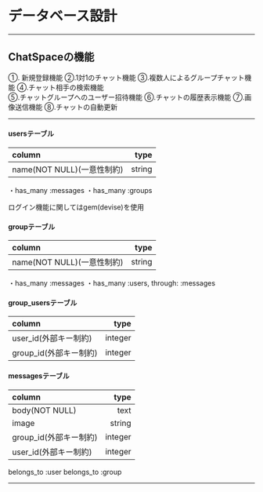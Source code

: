 # データベース設計

---

## ChatSpaceの機能
①. 新規登録機能   ②.1対1のチャット機能 ③.複数人によるグループチャット機能 ④.チャット相手の検索機能   
⑤.チャットグループへのユーザー招待機能 ⑥.チャットの履歴表示機能 ⑦.画像送信機能 ⑧.チャットの自動更新

---

#### usersテーブル

| column                  |    type     |
|:------------------------|------------:|
| name(NOT NULL)(一意性制約)|      string |

・has_many :messages ・has_many :groups

ログイン機能に関してはgem(devise)を使用

#### groupテーブル

| column                    |    type     |
|:--------------------------|------------:|
| name(NOT NULL)(一意性制約)  |      string |

・has_many :messages ・has_many :users, through: :messages

#### group_usersテーブル

| column               |    type     |
|:---------------------|------------:|
| user_id(外部キー制約)   |     integer |
| group_id(外部キー制約)  |     integer |



#### messagesテーブル

| column               |    type     |
|:---------------------|------------:|
| body(NOT NULL)       |        text |
| image                |      string |
| group_id(外部キー制約)  |     integer |
| user_id(外部キー制約)   |     integer |


belongs_to :user belongs_to :group

---
